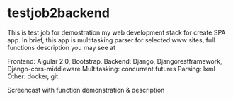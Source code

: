 <h1> testjob2backend </h1>

This is test job for demostration my web development stack for create SPA app. In brief, this app is multitasking parser for
selected www sites, full functions description you may see at 

Frontend:     Algular 2.0, Bootstrap. 
Backend:      Django, Djangorestframework, Django-cors-middleware
Multitasking: concurrent.futures
Parsing:      lxml
Other:        docker, git

Screencast with function demonstration & description




